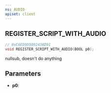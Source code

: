 ```yaml
---
ns: AUDIO
apiset: client
---
```

## REGISTER_SCRIPT_WITH_AUDIO

```c
// 0xC6ED9D5092438D91
void REGISTER_SCRIPT_WITH_AUDIO(BOOL p0);
```

nullsub, doesn't do anything

## Parameters
* **p0**: